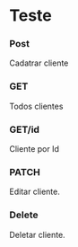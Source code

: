 # Teste

### Post
Cadatrar cliente

### GET
Todos clientes

### GET/id
Cliente por Id

### PATCH
Editar cliente.

### Delete
Deletar cliente.
